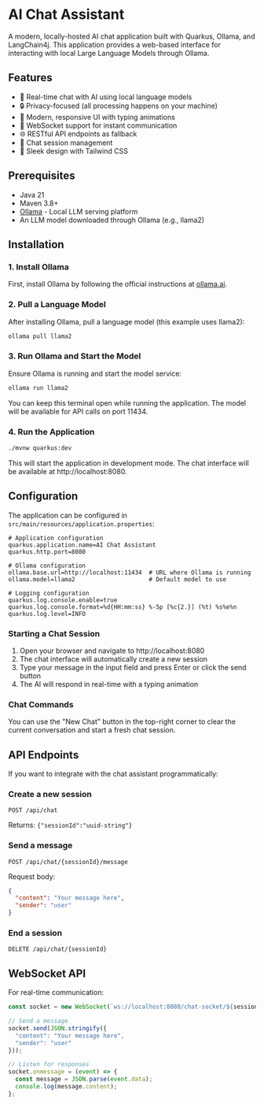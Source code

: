 # AI Chat Assistant

A modern, locally-hosted AI chat application built with Quarkus, Ollama, and LangChain4j. This application provides a web-based interface for interacting with local Large Language Models through Ollama.

## Features

- 🤖 Real-time chat with AI using local language models
- 🔒 Privacy-focused (all processing happens on your machine)
- 💬 Modern, responsive UI with typing animations
- 🔄 WebSocket support for instant communication
- 🌐 RESTful API endpoints as fallback
- 💾 Chat session management
- 🎨 Sleek design with Tailwind CSS

## Prerequisites

- Java 21
- Maven 3.8+
- [Ollama](https://ollama.ai/) - Local LLM serving platform
- An LLM model downloaded through Ollama (e.g., llama2)

## Installation

### 1. Install Ollama

First, install Ollama by following the official instructions at [ollama.ai](https://ollama.ai/download).

### 2. Pull a Language Model

After installing Ollama, pull a language model (this example uses llama2):

```bash
ollama pull llama2
```

### 3. Run Ollama and Start the Model

Ensure Ollama is running and start the model service:
```bash
ollama run llama2
```
You can keep this terminal open while running the application. The model will be available for API calls on port 11434.

### 4. Run the Application

```bash
./mvnw quarkus:dev
```

This will start the application in development mode. The chat interface will be available at http://localhost:8080.

## Configuration

The application can be configured in `src/main/resources/application.properties`:

```properties
# Application configuration
quarkus.application.name=AI Chat Assistant
quarkus.http.port=8080

# Ollama configuration
ollama.base.url=http://localhost:11434  # URL where Ollama is running
ollama.model=llama2                     # Default model to use

# Logging configuration
quarkus.log.console.enable=true
quarkus.log.console.format=%d{HH:mm:ss} %-5p [%c{2.}] (%t) %s%e%n
quarkus.log.level=INFO
```
 
### Starting a Chat Session

1. Open your browser and navigate to http://localhost:8080
2. The chat interface will automatically create a new session
3. Type your message in the input field and press Enter or click the send button
4. The AI will respond in real-time with a typing animation

### Chat Commands

You can use the "New Chat" button in the top-right corner to clear the current conversation and start a fresh chat session.

## API Endpoints

If you want to integrate with the chat assistant programmatically:

### Create a new session
```
POST /api/chat
```
Returns: `{"sessionId":"uuid-string"}`

### Send a message
```
POST /api/chat/{sessionId}/message
```
Request body:
```json
{
  "content": "Your message here",
  "sender": "user"
}
```

### End a session
```
DELETE /api/chat/{sessionId}
```

## WebSocket API

For real-time communication:

```javascript
const socket = new WebSocket(`ws://localhost:8080/chat-socket/${sessionId}`);

// Send a message
socket.send(JSON.stringify({
  "content": "Your message here",
  "sender": "user"
}));

// Listen for responses
socket.onmessage = (event) => {
  const message = JSON.parse(event.data);
  console.log(message.content);
};
```

